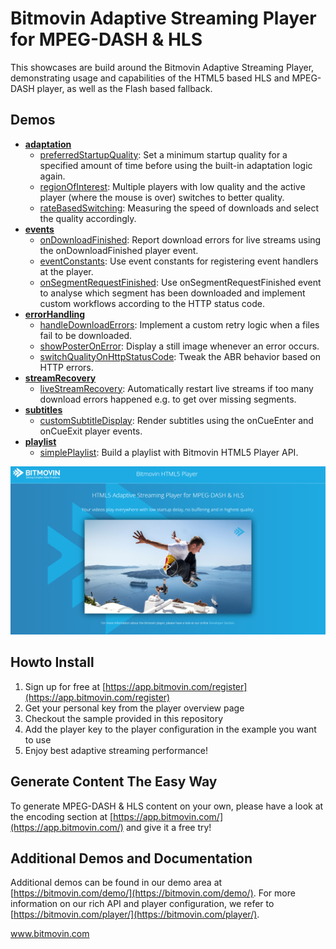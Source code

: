 # Bitmovin Adaptive Streaming Player for MPEG-DASH & HLS
This showcases are build around the Bitmovin Adaptive Streaming Player, demonstrating usage and capabilities of the HTML5 based HLS and MPEG-DASH player, as well as the Flash based fallback.

## Demos
* [**adaptation**](adaptation/)
    * [preferredStartupQuality](adaptation/preferredStartupQuality.js): Set a minimum startup quality for a specified amount of time before using the built-in adaptation logic again.
    * [regionOfInterest](adaptation/regionOfInterest.html): Multiple players with low quality and the active player (where the mouse is over) switches to better quality.
    * [rateBasedSwitching](adaptation/rateBasedSwitching.js): Measuring the speed of downloads and select the quality accordingly.
* [**events**](events/)
    * [onDownloadFinished](events/onDownloadFinished.html): Report download errors for live streams using the onDownloadFinished player event.
    * [eventConstants](events/eventConstants.html): Use event constants for registering event handlers at the player.
    * [onSegmentRequestFinished](events/onSegmentRequestFinished.html): Use onSegmentRequestFinished event to analyse which segment has been downloaded and implement custom workflows according to the HTTP status code.
* [**errorHandling**](errorhandling/)
    * [handleDownloadErrors](errorhandling/handleDownloadErrors.html): Implement a custom retry logic when a files fail to be downloaded.
    * [showPosterOnError](errorhandling/showPosterOnError.html): Display a still image whenever an error occurs.
    * [switchQualityOnHttpStatusCode](errorhandling/switchQualityOnHttpStatusCode.html): Tweak the ABR behavior based on HTTP errors.
* [**streamRecovery**](streamRecovery/)
    * [liveStreamRecovery](streamRecovery/liveStreamRecovery.js): Automatically restart live streams if too many download errors happened e.g. to get over missing segments.
* [**subtitles**](subtitles/)
    * [customSubtitleDisplay](subtitles/customSubtitleDisplay.js): Render subtitles using the onCueEnter and onCueExit player events.
* [**playlist**](playlist/)
    * [simplePlaylist](playlist/simplePlaylist.html): Build a playlist with Bitmovin HTML5 Player API.

![bitdash MPEG-DASH Demo](images/background.png?style=centerme "bitdash MPEG-DASH Demo Page")

## Howto Install

1. Sign up for free at [https://app.bitmovin.com/register](https://app.bitmovin.com/register)
2. Get your personal key from the player overview page
3. Checkout the sample provided in this repository
4. Add the player key to the player configuration in the example you want to use
5. Enjoy best adaptive streaming performance!

## Generate Content The Easy Way

To generate MPEG-DASH & HLS content on your own, please have a look at the encoding section at  [https://app.bitmovin.com/](https://app.bitmovin.com/) and give it a free try!

## Additional Demos and Documentation

Additional demos can be found in our demo area at [https://bitmovin.com/demo/](https://bitmovin.com/demo/). For more information on our rich API and player configuration, we refer to [https://bitmovin.com/player/](https://bitmovin.com/player/).

www.bitmovin.com<br>
